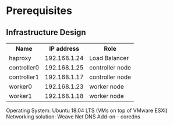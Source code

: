 # Prerequisites
## Infrastructure Design
<table>
 <tr>
 <th>Name</th><th>	IP address</th><th>Role</th>
 </tr>
 <tr>
  <td>haproxy</td><td>192.168.1.24</td><td>Load Balancer</td>
 </tr>
 <tr>
  <td>controller0</td><td>192.168.1.25</td><td>controller node</td>
 </tr>
 <tr>
  <td>controller1</td><td>192.168.1.17</td><td>controller node</td>
 </tr>
 <tr>
  <td>worker0</td><td>192.168.1.23</td><td>worker node</td>
 </tr>
 <tr>
  <td>worker1</td><td>192.168.1.18</td><td>worker node</td>
 </tr>
</table>
	
Operating System: Ubuntu 18.04 LTS (VMs on top of VMware ESXi)
Networking solution: Weave Net
DNS Add-on - coredns
